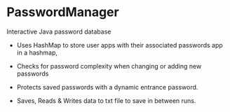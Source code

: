 # PasswordManager


Interactive Java password database 

- Uses HashMap to store user apps with their associated passwords app in a hashmap, 

- Checks for password complexity when changing or adding new passwords

- Protects saved passwords with a dynamic entrance password.

- Saves, Reads & Writes data to txt file to save in between runs.

